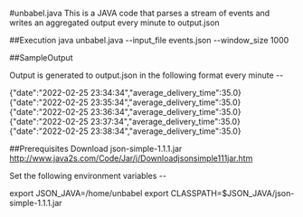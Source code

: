 #unbabel.java
This is a JAVA code that parses a stream of events and writes an aggregated output every minute to output.json

##Execution
java unbabel.java --input_file events.json --window_size 1000


##SampleOutput

Output is generated to output.json in the following format every minute --

{"date":"2022-02-25 23:34:34","average_delivery_time":35.0}
{"date":"2022-02-25 23:35:34","average_delivery_time":35.0}
{"date":"2022-02-25 23:36:34","average_delivery_time":35.0}
{"date":"2022-02-25 23:37:34","average_delivery_time":35.0}
{"date":"2022-02-25 23:38:34","average_delivery_time":35.0}


##Prerequisites
Download json-simple-1.1.1.jar
http://www.java2s.com/Code/Jar/j/Downloadjsonsimple111jar.htm

Set the following environment variables -- 

export JSON_JAVA=/home/unbabel
export CLASSPATH=$JSON_JAVA/json-simple-1.1.1.jar 



